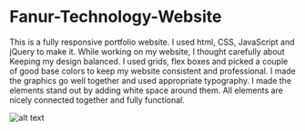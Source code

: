 # Fanur-Technology-Website
This is a fully responsive portfolio website. I used html, CSS, JavaScript and jQuery to make it. While working on my website, I thought carefully about Keeping my design balanced. I used grids, flex boxes and picked a couple of good base colors to keep my website consistent and professional. I made the graphics go well together and used appropriate typography. I made the elements stand out by adding white space around them. All elements are nicely connected together and fully functional.

![alt text](https://images.unsplash.com/photo-1505051508008-923feaf90180?ixlib=rb-1.2.1&ixid=eyJhcHBfaWQiOjEyMDd9&auto=format&fit=crop&w=400&q=80)
